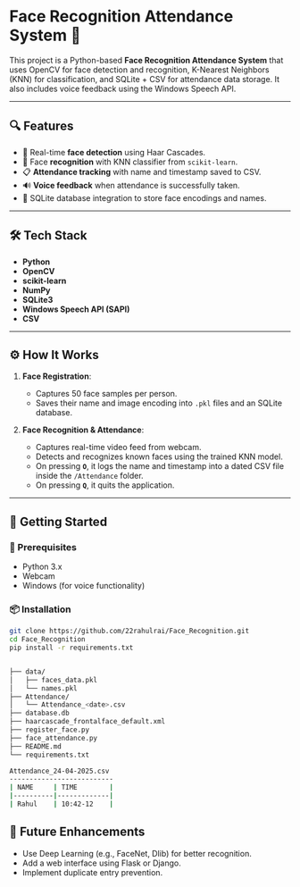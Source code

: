 # Face Recognition Attendance System 🎯

This project is a Python-based **Face Recognition Attendance System** that uses OpenCV for face detection and recognition, K-Nearest Neighbors (KNN) for classification, and SQLite + CSV for attendance data storage. It also includes voice feedback using the Windows Speech API.

---

## 🔍 Features

- 📸 Real-time **face detection** using Haar Cascades.
- 🧠 Face **recognition** with KNN classifier from `scikit-learn`.
- 📋 **Attendance tracking** with name and timestamp saved to CSV.
- 🔊 **Voice feedback** when attendance is successfully taken.
- 💾 SQLite database integration to store face encodings and names.

---

## 🛠️ Tech Stack

- **Python**
- **OpenCV**
- **scikit-learn**
- **NumPy**
- **SQLite3**
- **Windows Speech API (SAPI)**
- **CSV**

---

## ⚙️ How It Works

1. **Face Registration**:
   - Captures 50 face samples per person.
   - Saves their name and image encoding into `.pkl` files and an SQLite database.

2. **Face Recognition & Attendance**:
   - Captures real-time video feed from webcam.
   - Detects and recognizes known faces using the trained KNN model.
   - On pressing **`O`**, it logs the name and timestamp into a dated CSV file inside the `/Attendance` folder.
   - On pressing **`Q`**, it quits the application.

---

## 🚀 Getting Started

### 🔧 Prerequisites

- Python 3.x
- Webcam
- Windows (for voice functionality)

### 📦 Installation

```bash
git clone https://github.com/22rahulrai/Face_Recognition.git
cd Face_Recognition
pip install -r requirements.txt


├── data/
│   ├── faces_data.pkl
│   └── names.pkl
├── Attendance/
│   └── Attendance_<date>.csv
├── database.db
├── haarcascade_frontalface_default.xml
├── register_face.py
├── face_attendance.py
├── README.md
└── requirements.txt

Attendance_24-04-2025.csv
--------------------------
| NAME     | TIME        |
|----------|-------------|
| Rahul    | 10:42-12    |

```
## 🧠 Future Enhancements
- Use Deep Learning (e.g., FaceNet, Dlib) for better recognition.
- Add a web interface using Flask or Django.
- Implement duplicate entry prevention.


